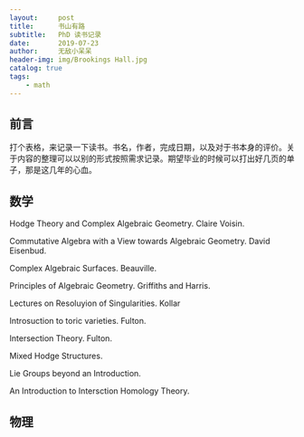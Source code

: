 ```yaml
---
layout:     post
title:      书山有路
subtitle:   PhD 读书记录
date:       2019-07-23
author:     无敌小呆呆
header-img: img/Brookings Hall.jpg
catalog: true
tags:
    - math
---
```


## 前言
打个表格，来记录一下读书。书名，作者，完成日期，以及对于书本身的评价。关于内容的整理可以以别的形式按照需求记录。期望毕业的时候可以打出好几页的单子，那是这几年的心血。

## 数学

Hodge Theory and Complex Algebraic Geometry. Claire Voisin.

Commutative Algebra with a View towards Algebraic Geometry. David Eisenbud.

Complex Algebraic Surfaces. Beauville.

Principles of Algebraic Geometry. Griffiths and Harris.

Lectures on Resoluyion of Singularities. Kollar

Introsuction to toric varieties. Fulton.

Intersection Theory. Fulton.

Mixed Hodge Structures.

Lie Groups beyond an Introduction.

An Introduction to Intersction Homology Theory.

## 物理
